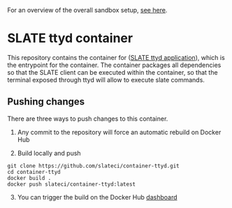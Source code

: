 For an overview of the overall sandbox setup, [see here](https://github.com/slateci/sandbox-portal).

# SLATE ttyd container

This repository contains the container for ([SLATE ttyd application](https://github.com/slateci/slate-ttyd)), which is the entrypoint for the container. The container packages all dependencies so that the SLATE client can be executed within the container, so that the terminal exposed through ttyd will allow to execute slate commands.

## Pushing changes

There are three ways to push changes to this container.

1) Any commit to the repository will force an automatic rebuild on Docker Hub

2) Build locally and push

```
git clone https://github.com/slateci/container-ttyd.git
cd container-ttyd
docker build .
docker push slateci/container-ttyd:latest
```

3) You can trigger the build on the Docker Hub [dashboard](https://hub.docker.com/repository/docker/slateci/container-ttyd/builds)
